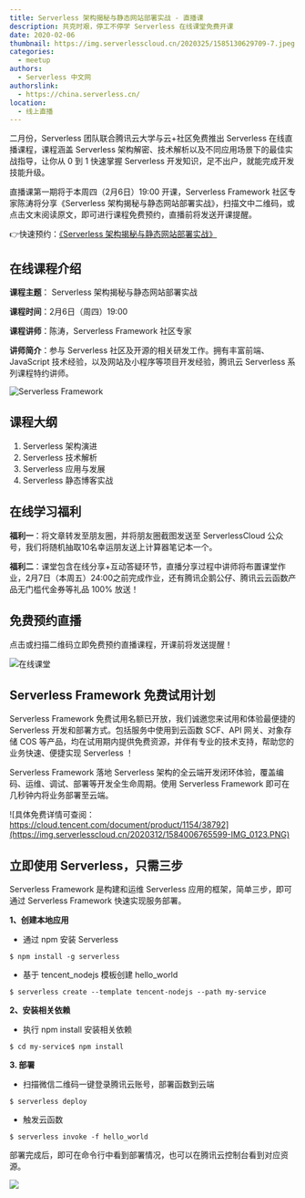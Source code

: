 ```yaml
---
title: Serverless 架构揭秘与静态网站部署实战 - 直播课
description: 共克时艰，停工不停学 Serverless 在线课堂免费开课
date: 2020-02-06
thumbnail: https://img.serverlesscloud.cn/2020325/1585130629709-7.jpeg
categories:
  - meetup
authors:
  - Serverless 中文网
authorslink:
  - https://china.serverless.cn/
location: 
  - 线上直播
---
```


二月份，Serverless 团队联合腾讯云大学与云+社区免费推出 Serverless 在线直播课程，课程涵盖 Serverless 架构解密、技术解析以及不同应用场景下的最佳实战指导，让你从 0 到 1 快速掌握 Serverless 开发知识，足不出户，就能完成开发技能升级。

直播课第一期将于本周四（2月6日）19:00 开课，Serverless Framework 社区专家陈涛将分享《Serverless 架构揭秘与静态网站部署实战》，扫描文中二维码，或点击文末阅读原文，即可进行课程免费预约，直播前将发送开课提醒。

👉快速预约：[《Serverless 架构揭秘与静态网站部署实战》](https://cloud.tencent.com/edu/learning/live-1879)

## 在线课程介绍

**课程主题**： Serverless 架构揭秘与静态网站部署实战

**课程时间**：2月6日（周四）19:00

**课程讲师**：陈涛，Serverless Framework 社区专家

**讲师简介**：参与 Serverless 社区及开源的相关研发工作。拥有丰富前端、JavaScript 技术经验，以及网站及小程序等项目开发经验，腾讯云 Serverless 系列课程特约讲师。

![Serverless Framework](https://video-1253970226.cos.ap-chengdu.myqcloud.com/c3b4a2e3-6877-4a38-aca1-bb9650f12386_%E5%89%AF%E6%9C%AC.jpg)

## 课程大纲

1. Serverless 架构演进
2. Serverless 技术解析
3. Serverless 应用与发展
4. Serverless 静态博客实战

## 在线学习福利

**福利一**：将文章转发至朋友圈，并将朋友圈截图发送至 ServerlessCloud 公众号，我们将随机抽取10名幸运朋友送上计算器笔记本一个。

**福利二**：课堂包含在线分享+互动答疑环节，直播分享过程中讲师将布置课堂作业，2月7日（本周五）24:00之前完成作业，还有腾讯企鹅公仔、腾讯云云函数产品无门槛代金券等礼品 100% 放送！

## 免费预约直播

点击或扫描二维码立即免费预约直播课程，开课前将发送提醒！

![在线课堂](https://video-1253970226.cos.ap-chengdu.myqcloud.com/%E4%BA%8C%E7%BB%B4%E7%A0%81%E5%9B%BE%E7%89%87_2%E6%9C%885%E6%97%A517%E6%97%B634%E5%88%8631%E7%A7%92.png)

## Serverless Framework 免费试用计划

Serverless Framework 免费试用名额已开放，我们诚邀您来试用和体验最便捷的 Serverless 开发和部署方式。包括服务中使用到云函数 SCF、API 网关、对象存储 COS 等产品，均在试用期内提供免费资源，并伴有专业的技术支持，帮助您的业务快速、便捷实现 Serverless ！

Serverless Framework 落地 Serverless 架构的全云端开发闭环体验，覆盖编码、运维、调试、部署等开发全生命周期。使用 Serverless Framework 即可在几秒钟内将业务部署至云端。

![具体免费详情可查阅：https://cloud.tencent.com/document/product/1154/38792](https://img.serverlesscloud.cn/2020312/1584006765599-IMG_0123.PNG)


## 立即使用 Serverless，只需三步

Serverless Framework 是构建和运维 Serverless 应用的框架，简单三步，即可通过 Serverless Framework 快速实现服务部署。

**1、创建本地应用**

- 通过 npm 安装 Serverless

```
$ npm install -g serverless
```

- 基于 tencent_nodejs 模板创建 hello_world

```
$ serverless create --template tencent-nodejs --path my-service
```

**2、安装相关依赖**

- 执行 npm install 安装相关依赖

```
$ cd my-service$ npm install
```

**3. 部署**

- 扫描微信二维码一键登录腾讯云账号，部署函数到云端

```
$ serverless deploy
```

- 触发云函数

```
$ serverless invoke -f hello_world
```

部署完成后，即可在命令行中看到部署情况，也可以在腾讯云控制台看到对应资源。

![](https://img.serverlesscloud.cn/2020312/1584006765436-IMG_0123.PNG)